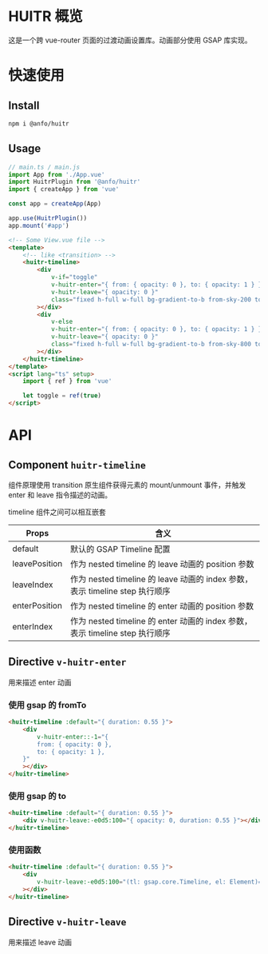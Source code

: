 # HUITR 概览

这是一个跨 vue-router 页面的过渡动画设置库。动画部分使用 GSAP 库实现。

# 快速使用

## Install

```bash
npm i @anfo/huitr
```

## Usage

```ts
// main.ts / main.js
import App from './App.vue'
import HuitrPlugin from '@anfo/huitr'
import { createApp } from 'vue'

const app = createApp(App)

app.use(HuitrPlugin())
app.mount('#app')
```

```html
<!-- Some View.vue file -->
<template>
    <!-- like <transition> -->
    <huitr-timeline>
        <div
            v-if="toggle"
            v-huitr-enter="{ from: { opacity: 0 }, to: { opacity: 1 } }"
            v-huitr-leave="{ opacity: 0 }"
            class="fixed h-full w-full bg-gradient-to-b from-sky-200 to-rose-400"
        ></div>
        <div
            v-else
            v-huitr-enter="{ from: { opacity: 0 }, to: { opacity: 1 } }"
            v-huitr-leave="{ opacity: 0 }"
            class="fixed h-full w-full bg-gradient-to-b from-sky-800 to-blue-400"
        ></div>
    </huitr-timeline>
</template>
<script lang="ts" setup>
    import { ref } from 'vue'

    let toggle = ref(true)
</script>
```

# API

## Component `huitr-timeline`

组件原理使用 transition 原生组件获得元素的 mount/unmount 事件，并触发 enter 和 leave 指令描述的动画。

timeline 组件之间可以相互嵌套

| Props         | 含义                                                                         |
| ------------- | ---------------------------------------------------------------------------- |
| default       | 默认的 GSAP Timeline 配置                                                    |
| leavePosition | 作为 nested timeline 的 leave 动画的 position 参数                           |
| leaveIndex    | 作为 nested timeline 的 leave 动画的 index 参数，表示 timeline step 执行顺序 |
| enterPosition | 作为 nested timeline 的 enter 动画的 position 参数                           |
| enterIndex    | 作为 nested timeline 的 enter 动画的 index 参数，表示 timeline step 执行顺序 |

## Directive `v-huitr-enter`

用来描述 enter 动画

### 使用 gsap 的 fromTo

```html
<huitr-timeline :default="{ duration: 0.55 }">
    <div
        v-huitr-enter::-1="{
        from: { opacity: 0 },
        to: { opacity: 1 },
    }"
    ></div>
</huitr-timeline>
```

### 使用 gsap 的 to

```html
<huitr-timeline :default="{ duration: 0.55 }">
    <div v-huitr-leave:-e0d5:100="{ opacity: 0, duration: 0.55 }"></div>
</huitr-timeline>
```

### 使用函数

```html
<huitr-timeline :default="{ duration: 0.55 }">
    <div
        v-huitr-leave:-e0d5:100="(tl: gsap.core.Timeline, el: Element)=>{ tl.to(el, {opacity: 0}) }"
    ></div>
</huitr-timeline>
```

## Directive `v-huitr-leave`

用来描述 leave 动画
